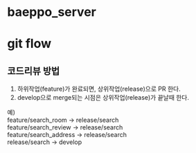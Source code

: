 # baeppo_server

# git flow
## 코드리뷰 방법
1. 하위작업(feature)가 완료되면, 상위작업(release)으로 PR 한다.
2. develop으로 merge되는 시점은 상위작업(release)가 끝날때 한다.

예)  
feature/search_room -> release/search  
feature/search_review -> release/search  
feature/search_address -> release/search  
release/search -> develop  
